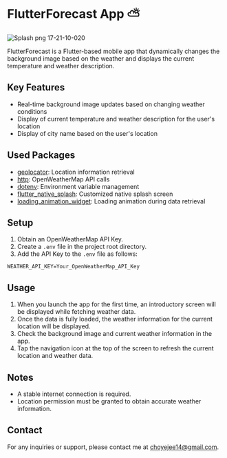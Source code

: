 # FlutterForecast App ⛅️

![Splash png 17-21-10-020](https://github.com/Dumibell/FlutterForecast/assets/100185602/dc240a5a-7331-40bb-8312-59487816a432)

FlutterForecast is a Flutter-based mobile app that dynamically changes the background image based on the weather and displays the current temperature and weather description.

## Key Features

- Real-time background image updates based on changing weather conditions
- Display of current temperature and weather description for the user's location
- Display of city name based on the user's location

## Used Packages

- [geolocator](https://pub.dev/packages/geolocator): Location information retrieval
- [http](https://pub.dev/packages/http): OpenWeatherMap API calls
- [dotenv](https://pub.dev/packages/flutter_dotenv): Environment variable management
- [flutter_native_splash](https://pub.dev/packages/flutter_native_splash): Customized native splash screen
- [loading_animation_widget](https://pub.dev/packages/loading_animation_widget): Loading animation during data retrieval


## Setup

1. Obtain an OpenWeatherMap API Key.
2. Create a `.env` file in the project root directory.
3. Add the API Key to the `.env` file as follows:

```plaintext
WEATHER_API_KEY=Your_OpenWeatherMap_API_Key
```

## Usage

1. When you launch the app for the first time, an introductory screen will be displayed while fetching weather data.
2. Once the data is fully loaded, the weather information for the current location will be displayed.
3. Check the background image and current weather information in the app.
4. Tap the navigation icon at the top of the screen to refresh the current location and weather data.


## Notes

- A stable internet connection is required.
- Location permission must be granted to obtain accurate weather information.

## Contact

For any inquiries or support, please contact me at [choyejee14@gmail.com](mailto:choyejee14@gmail.com).
